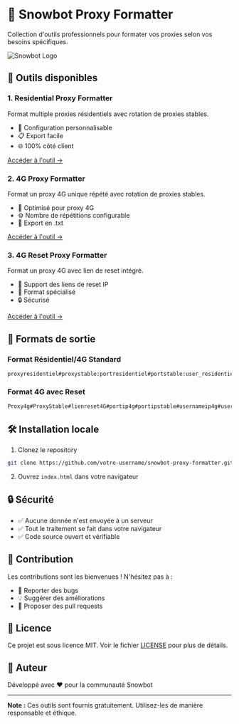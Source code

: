 # 🐺 Snowbot Proxy Formatter

Collection d'outils professionnels pour formater vos proxies selon vos besoins spécifiques.

![Snowbot Logo](https://i.imgur.com/CIA4ZyD.png)

## 🚀 Outils disponibles

### 1. **Residential Proxy Formatter**
Format multiple proxies résidentiels avec rotation de proxies stables.
- 🔧 Configuration personnalisable
- 📋 Export facile
- 🌐 100% côté client

[Accéder à l'outil →](https://votre-username.github.io/snowbot-proxy-formatter/tools/residential-formatter.html)

### 2. **4G Proxy Formatter**
Format un proxy 4G unique répété avec rotation de proxies stables.
- 📱 Optimisé pour proxy 4G
- ⚙️ Nombre de répétitions configurable
- 💾 Export en .txt

[Accéder à l'outil →](https://votre-username.github.io/snowbot-proxy-formatter/tools/4g-formatter.html)

### 3. **4G Reset Proxy Formatter**
Format un proxy 4G avec lien de reset intégré.
- 🔄 Support des liens de reset IP
- 📱 Format spécialisé
- 🔒 Sécurisé

[Accéder à l'outil →](https://votre-username.github.io/snowbot-proxy-formatter/tools/4g-reset-formatter.html)

## 📝 Formats de sortie

### Format Résidentiel/4G Standard
```
proxyresidentiel#proxystable:portresidentiel#portstable:user_residentiel#user_stable:pw_residentiel#pw_stable
```

### Format 4G avec Reset
```
Proxy4g#ProxyStable#lienreset4G#portip4g#portipstable#usernameip4g#usernameipstable#passwordip4G#passwordipstable
```

## 🛠️ Installation locale

1. Clonez le repository
```bash
git clone https://github.com/votre-username/snowbot-proxy-formatter.git
```

2. Ouvrez `index.html` dans votre navigateur

## 🔒 Sécurité

- ✅ Aucune donnée n'est envoyée à un serveur
- ✅ Tout le traitement se fait dans votre navigateur
- ✅ Code source ouvert et vérifiable

## 🤝 Contribution

Les contributions sont les bienvenues ! N'hésitez pas à :
- 🐛 Reporter des bugs
- 💡 Suggérer des améliorations
- 🔧 Proposer des pull requests

## 📄 Licence

Ce projet est sous licence MIT. Voir le fichier [LICENSE](LICENSE) pour plus de détails.

## 👤 Auteur

Développé avec ❤️ pour la communauté Snowbot

---

**Note :** Ces outils sont fournis gratuitement. Utilisez-les de manière responsable et éthique.